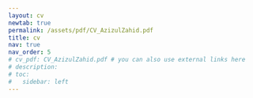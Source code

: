```yaml
---
layout: cv
newtab: true
permalink: /assets/pdf/CV_AzizulZahid.pdf
title: cv
nav: true
nav_order: 5
# cv_pdf: CV_AzizulZahid.pdf # you can also use external links here
# description:
# toc:
#   sidebar: left
---
```

